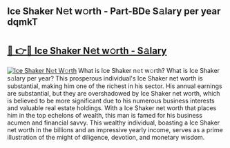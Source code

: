 ## Ice Shaker N𝚎t w𝚘rth - Part-BDe S𝚊lary per year dqmkT

# <h2><a href="http://gc1cwaf.nevu.top/?p=Ice+Shaker">🔗 👉🔴 Ice Shaker N𝚎t w𝚘rth - S𝚊lary</a></h2>

[![Ice Shaker N𝚎t W𝚘rth](https://i.imgur.com/Oavwk0R.jpeg)](http://gc1cwaf.nevu.top/?p=Ice+Shaker)
What is Ice Shaker n𝚎t w𝚘rth? What is Ice Shaker s𝚊lary per year?
This prosperous individual's Ice Shaker net worth is substantial, making him one of the richest in his sector. His annual earnings are substantial, but they are overshadowed by Ice Shaker net worth, which is believed to be more significant due to his numerous business interests and valuable real estate holdings. With a Ice Shaker net worth that places him in the top echelons of wealth, this man is famed for his business acumen and financial savvy. This wealthy individual, boasting a Ice Shaker net worth in the billions and an impressive yearly income, serves as a prime illustration of the might of diligence, devotion, and monetary wisdom.
